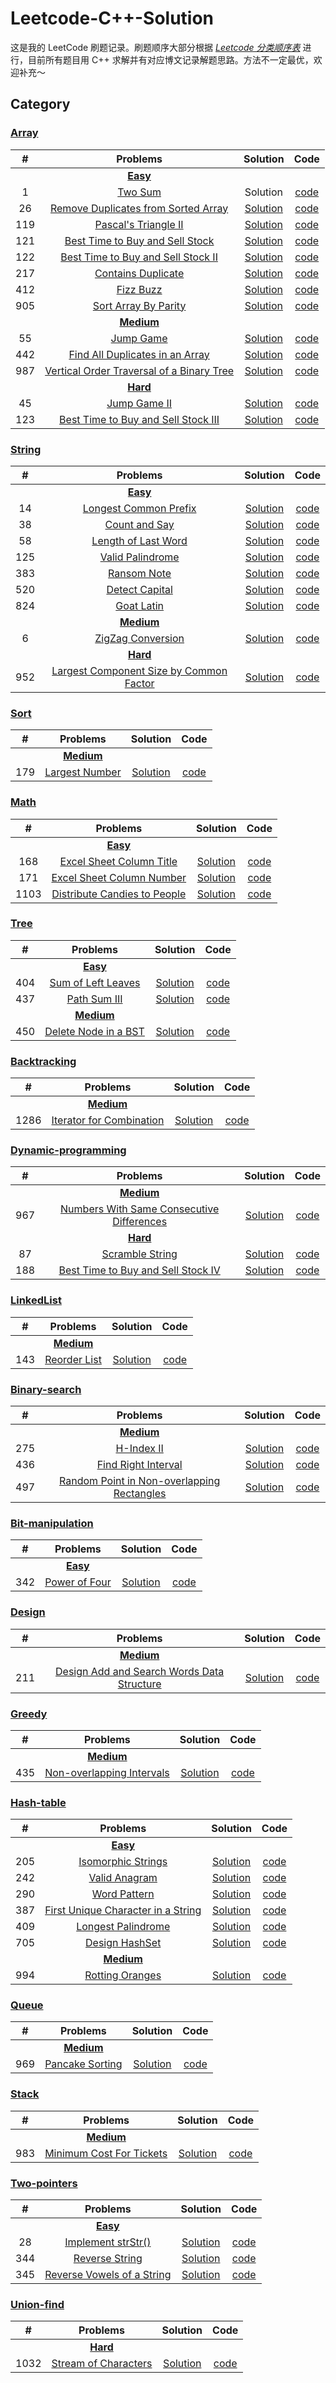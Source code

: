 # Leetcode-C++-Solution

这是我的 LeetCode 刷题记录。刷题顺序大部分根据 [*Leetcode 分类顺序表*](https://cspiration.com/leetcodeClassification) 进行，目前所有题目用 C++ 求解并有对应博文记录解题思路。方法不一定最优，欢迎补充～

## Category

### [Array](https://github.com/XiaotaoGuo/leetcode-record/tree/master/array)

|#|Problems|Solution|Code|
|:---:|:---:|:---:|:---:|
||[**Easy**](https://github.com/XiaotaoGuo/leetcode-record/tree/master/array/easy)|||
|1|[Two Sum](https://leetcode.com/problems/two-sum)|Solution|[code](https://github.com/XiaotaoGuo/leetcode-record/blob/master/array/easy/1.TwoSum.cpp)|
|26|[Remove Duplicates from Sorted Array](https://leetcode.com/problems/remove-duplicates-from-sorted-array)|[Solution](https://xiaotaoguo.com/leetcode-26)|[code](https://github.com/XiaotaoGuo/leetcode-record/blob/master/array/easy/26.RemoveDuplicatesFromSortedArray.cpp)|
|119|[Pascal's Triangle II](https://leetcode.com/problems/pascals-triangle-ii)|[Solution](https://xiaotaoguo.com/leetcode-119)|[code](https://github.com/XiaotaoGuo/leetcode-record/blob/master/array/easy/119.PascalsTriangleIi.cpp)|
|121|[Best Time to Buy and Sell Stock](https://leetcode.com/problems/best-time-to-buy-and-sell-stock)|[Solution](https://xiaotaoguo.com/leetcode-121)|[code](https://github.com/XiaotaoGuo/leetcode-record/blob/master/array/easy/121.BestTimeToBuyAndSellStock.cpp)|
|122|[Best Time to Buy and Sell Stock II](https://leetcode.com/problems/best-time-to-buy-and-sell-stock-ii)|[Solution](https://xiaotaoguo.com/leetcode-122)|[code](https://github.com/XiaotaoGuo/leetcode-record/blob/master/array/easy/122.BestTimeToBuyAndSellStockIi.cpp)|
|217|[Contains Duplicate](https://leetcode.com/problems/contains-duplicate)|[Solution](https://xiaotaoguo.com/leetcode-217)|[code](https://github.com/XiaotaoGuo/leetcode-record/blob/master/array/easy/217.ContainsDuplicate.cpp)|
|412|[Fizz Buzz](https://leetcode.com/problems/fizz-buzz)|[Solution](https://xiaotaoguo.com/leetcode-412)|[code](https://github.com/XiaotaoGuo/leetcode-record/blob/master/array/easy/412.FizzBuzz.cpp)|
|905|[Sort Array By Parity](https://leetcode.com/problems/sort-array-by-parity)|[Solution](https://xiaotaoguo.com/leetcode-905)|[code](https://github.com/XiaotaoGuo/leetcode-record/blob/master/array/easy/905.SortArrayByParity.cpp)|
||[**Medium**](https://github.com/XiaotaoGuo/leetcode-record/tree/master/array/medium)||
|55|[Jump Game](https://leetcode.com/problems/jump-game) |[Solution](https://xiaotaoguo.com/leetcode-55)|[code](https://github.com/XiaotaoGuo/leetcode-record/blob/master/array/medium/55.JumpGame.cpp)|
|442|[Find All Duplicates in an Array](https://leetcode.com/problems/find-all-duplicates-in-an-array)|[Solution](https://xiaotaoguo.com/leetcode-442)|[code](https://github.com/XiaotaoGuo/leetcode-record/blob/master/array/medium/442.FindAllDuplicatesInAnArray.cpp)|
|987|[Vertical Order Traversal of a Binary Tree](https://leetcode.com/problems/vertical-order-traversal-of-a-binary-tree)|[Solution](https://xiaotaoguo.com/leetcode-987)|[code](https://github.com/XiaotaoGuo/leetcode-record/blob/master/array/medium/987.VerticalOrderTraversalOfABinaryTree.cpp)|
||[**Hard**](https://github.com/XiaotaoGuo/leetcode-record/tree/master/array/hard)||
|45|[Jump Game II](https://leetcode.com/problems/jump-game-ii)|[Solution](https://xiaotaoguo.com/leetcode-45)|[code](https://github.com/XiaotaoGuo/leetcode-record/blob/master/array/hard/45.JumpGameIi.cpp)|
|123|[Best Time to Buy and Sell Stock III](https://leetcode.com/problems/best-time-to-buy-and-sell-stock-iii)|[Solution](https://xiaotaoguo.com/leetcode-123)|[code](https://github.com/XiaotaoGuo/leetcode-record/blob/master/array/hard/123.BestTimeToBuyAndSellStockIii.cpp)|

### [String](https://github.com/XiaotaoGuo/leetcode-record/tree/master/string)

|#|Problems|Solution|Code|
|:---:|:---:|:---:|:---:|
||[**Easy**](https://github.com/XiaotaoGuo/leetcode-record/tree/master/string/easy)|||
|14|[Longest Common Prefix](https://leetcode.com/problems/longest-common-prefix)|[Solution](https://xiaotaoguo.com/leetcode-14)|[code](https://github.com/XiaotaoGuo/leetcode-record/blob/master/string/easy/14.LongestCommonPrefix.cpp)|
|38|[Count and Say](https://leetcode.com/problems/count-and-say/)|[Solution](https://xiaotaoguo.com/leetcode-38/)|[code](https://github.com/XiaotaoGuo/leetcode-record/blob/master/string/easy/38.CountAndSay.cpp)|
|58|[Length of Last Word](https://leetcode.com/problems/length-of-last-word)|[Solution](https://xiaotaoguo.com/leetcode-58)|[code](https://github.com/XiaotaoGuo/leetcode-record/blob/master/string/easy/58.LengthOfLastWord.cpp)|
|125|[Valid Palindrome](https://leetcode.com/problems/valid-palindrome)|[Solution](https://xiaotaoguo.com/leetcode-125)|[code](https://github.com/XiaotaoGuo/leetcode-record/blob/master/string/easy/125.ValidPalindrome.cpp)|
|383|[Ransom Note](https://leetcode.com/problems/ransom-note)|[Solution](https://xiaotaoguo.com/leetcode-383)|[code](https://github.com/XiaotaoGuo/leetcode-record/blob/master/string/easy/383.RansomNote.cpp)|
|520|[Detect Capital](https://leetcode.com/problems/detect-capital)|[Solution](https://xiaotaoguo.com/leetcode-520)|[code](https://github.com/XiaotaoGuo/leetcode-record/blob/master/string/easy/520.DetectCapital.cpp)|
|824|[Goat Latin](https://leetcode.com/problems/goat-latin)|[Solution](https://xiaotaoguo.com/leetcode-824)|[code](https://github.com/XiaotaoGuo/leetcode-record/blob/master/string/easy/824.GoatLatin.cpp)|
||[**Medium**](https://github.com/XiaotaoGuo/leetcode-record/tree/master/string/medium)||
|6|[ZigZag Conversion](https://leetcode.com/problems/zigzag-conversion)|[Solution](https://xiaotaoguo.com/leetcode-6)|[code](https://github.com/XiaotaoGuo/leetcode-record/blob/master/string/medium/6.ZigZagConversion.cpp)|
||[**Hard**](https://github.com/XiaotaoGuo/leetcode-record/tree/master/string/hard)||
|952|[Largest Component Size by Common Factor](https://leetcode.com/problems/largest-component-size-by-common-factor)|[Solution](https://xiaotaoguo.com/leetcode-952)|[code](https://github.com/XiaotaoGuo/leetcode-record/blob/master/string/hard/952.LargestComponentSizeByCommonFactor.cpp)|

### [Sort](https://github.com/XiaotaoGuo/leetcode-record/tree/master/sort)

|#|Problems|Solution|Code|
|:---:|:---:|:---:|:---:|
||[**Medium**](https://github.com/XiaotaoGuo/leetcode-record/tree/master/sort/medium)||
|179|[Largest Number](https://leetcode.com/problems/largest-number/description/)|[Solution](https://xiaotaoguo.com/leetcode-179)|[code](https://github.com/XiaotaoGuo/leetcode-record/blob/master/sort/medium/179.LargestNumber.cpp)|

### [Math](https://github.com/XiaotaoGuo/leetcode-record/tree/master/math)

|#|Problems|Solution|Code|
|:---:|:---:|:---:|:---:|
||[**Easy**](https://github.com/XiaotaoGuo/leetcode-record/tree/master/math/easy)|||
|168|[Excel Sheet Column Title](https://leetcode.com/problems/excel-sheet-column-title/)|[Solution](https://xiaotaoguo.com/leetcode-168)|[code](https://github.com/XiaotaoGuo/leetcode-record/blob/master/math/easy/168.ExcelSheetColumnTitle.cpp)|
|171|[Excel Sheet Column Number](https://leetcode.com/problems/excel-sheet-column-number)|[Solution](https://xiaotaoguo.com/leetcode-171)|[code](https://github.com/XiaotaoGuo/leetcode-record/blob/master/math/easy/171.ExcelSheetColumnNumber.cpp)|
|1103|[Distribute Candies to People](https://leetcode.com/problems/distribute-candies-to-people)|[Solution](https://xiaotaoguo.com/leetcode-1103)|[code](https://github.com/XiaotaoGuo/leetcode-record/blob/master/math/easy/1103.DistributeCandiesToPeople.cpp)|

### [Tree](https://github.com/XiaotaoGuo/leetcode-record/tree/master/tree)

|#|Problems|Solution|Code|
|:---:|:---:|:---:|:---:|
||[**Easy**](https://github.com/XiaotaoGuo/leetcode-record/tree/master/tree/easy)|||
|404|[Sum of Left Leaves](https://leetcode.com/problems/sum-of-left-leaves)|[Solution](https://xiaotaoguo.com/leetcode-404)|[code](https://github.com/XiaotaoGuo/leetcode-record/blob/master/tree/easy/404.SumOfLeftLeaves.cpp)|
|437|[Path Sum III](https://leetcode.com/problems/path-sum-iii)|[Solution](https://xiaotaoguo.com/leetcode-437)|[code](https://github.com/XiaotaoGuo/leetcode-record/blob/master/tree/easy/437.PathSumIii.cpp)|
||[**Medium**](https://github.com/XiaotaoGuo/leetcode-record/tree/master/tree/medium)||
|450|[Delete Node in a BST](https://leetcode.com/problems/delete-node-in-a-bst)|[Solution](https://xiaotaoguo.com/leetcode-450)|[code](https://github.com/XiaotaoGuo/leetcode-record/blob/master/tree/medium/450.DeleteNodeInABst.cpp)|

### [Backtracking](https://github.com/XiaotaoGuo/leetcode-record/tree/master/backtracking)

|#|Problems|Solution|Code|
|:---:|:---:|:---:|:---:|
||[**Medium**](https://github.com/XiaotaoGuo/leetcode-record/tree/master/backtracking/medium)||
|1286|[Iterator for Combination](https://leetcode.com/problems/iterator-for-combination)|[Solution](https://xiaotaoguo.com/leetcode-1286)|[code](https://github.com/XiaotaoGuo/leetcode-record/blob/master/backtracking/medium/1286.IteratorForCombination.cpp)|

### [Dynamic-programming](https://github.com/XiaotaoGuo/leetcode-record/tree/master/dynamic-programming)

|#|Problems|Solution|Code|
|:---:|:---:|:---:|:---:|
||[**Medium**](https://github.com/XiaotaoGuo/leetcode-record/tree/master/dynamic-programming/medium)||
|967|[Numbers With Same Consecutive Differences](https://leetcode.com/problems/numbers-with-same-consecutive-differences)|[Solution](https://xiaotaoguo.com/leetcode-967)|[code](https://github.com/XiaotaoGuo/leetcode-record/blob/master/dynamic-programming/medium/967.NumbersWithSameConsecutiveDifferences.cpp)|
||[**Hard**](https://github.com/XiaotaoGuo/leetcode-record/tree/master/dynamic-programming/hard)||
|87|[Scramble String](https://leetcode.com/problems/scramble-string)|[Solution](https://xiaotaoguo.com/leetcode-87)|[code](https://github.com/XiaotaoGuo/leetcode-record/blob/master/dynamic-programming/hard/87.ScrambleString.cpp)|
|188|[Best Time to Buy and Sell Stock IV](https://leetcode.com/problems/best-time-to-buy-and-sell-stock-iv)|[Solution](https://xiaotaoguo.com/leetcode-188)|[code](https://github.com/XiaotaoGuo/leetcode-record/blob/master/dynamic-programming/hard/188.BestTimeToBuyAndSellStockIv.cpp)|

### [LinkedList](https://github.com/XiaotaoGuo/leetcode-record/tree/master/linked-list)

|#|Problems|Solution|Code|
|:---:|:---:|:---:|:---:|
||[**Medium**](https://github.com/XiaotaoGuo/leetcode-record/tree/master/linked-list/medium)||
|143|[Reorder List](https://leetcode.com/problems/reorder-list)|[Solution](https://xiaotaoguo.com/leetcode-143)|[code](https://github.com/XiaotaoGuo/leetcode-record/blob/master/linked-list/medium/143.ReorderList.cpp)|

### [Binary-search](https://github.com/XiaotaoGuo/leetcode-record/tree/master/binary-search)

|#|Problems|Solution|Code|
|:---:|:---:|:---:|:---:|
||[**Medium**](https://github.com/XiaotaoGuo/leetcode-record/tree/master/binary-search/medium)||
|275|[H-Index II](https://leetcode.com/problems/h-index-ii)|[Solution](https://xiaotaoguo.com/leetcode-275)|[code](https://github.com/XiaotaoGuo/leetcode-record/blob/master/binary-search/medium/275.HIndexIi.cpp)|
|436|[Find Right Interval](https://leetcode.com/problems/find-right-interval)|[Solution](https://xiaotaoguo.com/leetcode-436)|[code](https://github.com/XiaotaoGuo/leetcode-record/blob/master/binary-search/medium/436.FindRightInterval.cpp)|
|497|[Random Point in Non-overlapping Rectangles](https://leetcode.com/problems/random-point-in-non-overlapping-rectangles)|[Solution](https://xiaotaoguo.com/leetcode-497)|[code](https://github.com/XiaotaoGuo/leetcode-record/blob/master/binary-search/medium/497.RandomPointInNonOverlappingRectangles.cpp)|

### [Bit-manipulation](https://github.com/XiaotaoGuo/leetcode-record/tree/master/bit-manipulation)

|#|Problems|Solution|Code|
|:---:|:---:|:---:|:---:|
||[**Easy**](https://github.com/XiaotaoGuo/leetcode-record/tree/master/bit-manipulation/easy)|||
|342|[Power of Four](https://leetcode.com/problems/power-of-four)|[Solution](https://xiaotaoguo.com/leetcode-342)|[code](https://github.com/XiaotaoGuo/leetcode-record/blob/master/bit-manipulation/easy/342.PowerOfFour.cpp)|

### [Design](https://github.com/XiaotaoGuo/leetcode-record/tree/master/design)

|#|Problems|Solution|Code|
|:---:|:---:|:---:|:---:|
||[**Medium**](https://github.com/XiaotaoGuo/leetcode-record/tree/master/design/medium)||
|211|[Design Add and Search Words Data Structure](https://leetcode.com/problems/design-add-and-search-words-data-structure)|[Solution](https://xiaotaoguo.com/leetcode-211)|[code](https://github.com/XiaotaoGuo/leetcode-record/blob/master/design/medium/211.AddAndSearchWordDataStructureDesign.cpp)|

### [Greedy](https://github.com/XiaotaoGuo/leetcode-record/tree/master/greedy)

|#|Problems|Solution|Code|
|:---:|:---:|:---:|:---:|
||[**Medium**](https://github.com/XiaotaoGuo/leetcode-record/tree/master/greedy/medium)||
|435|[Non-overlapping Intervals](https://leetcode.com/problems/non-overlapping-intervals)|[Solution](https://xiaotaoguo.com/leetcode-435)|[code](https://github.com/XiaotaoGuo/leetcode-record/blob/master/greedy/medium/435.NonOverlappingIntervals.cpp)|

### [Hash-table](https://github.com/XiaotaoGuo/leetcode-record/tree/master/hash-table)

|#|Problems|Solution|Code|
|:---:|:---:|:---:|:---:|
||[**Easy**](https://github.com/XiaotaoGuo/leetcode-record/tree/master/hash-table/easy)|||
|205|[Isomorphic Strings](https://leetcode.com/problems/isomorphic-strings)|[Solution](https://xiaotaoguo.com/leetcode-205)|[code](https://github.com/XiaotaoGuo/leetcode-record/blob/master/hash-table/easy/205.IsomorphicStrings.cpp)|
|242|[Valid Anagram](https://leetcode.com/problems/valid-anagram)|[Solution](https://xiaotaoguo.com/leetcode-242)|[code](https://github.com/XiaotaoGuo/leetcode-record/blob/master/hash-table/easy/242.ValidAnagram.cpp)|
|290|[Word Pattern](https://leetcode.com/problems/word-pattern)|[Solution](https://xiaotaoguo.com/leetcode-290)|[code](https://github.com/XiaotaoGuo/leetcode-record/blob/master/hash-table/easy/290.WordPattern.cpp)|
|387|[First Unique Character in a String](https://leetcode.com/problems/first-unique-character-in-a-string)|[Solution](https://xiaotaoguo.com/leetcode-387)|[code](https://github.com/XiaotaoGuo/leetcode-record/blob/master/hash-table/easy/387.FirstUniqueCharacterInAString.cpp)|
|409|[Longest Palindrome](https://leetcode.com/problems/longest-palindrome)|[Solution](https://xiaotaoguo.com/leetcode-409)|[code](https://github.com/XiaotaoGuo/leetcode-record/blob/master/hash-table/easy/409.LongestPalindrome.cpp)|
|705|[Design HashSet](https://leetcode.com/problems/design-hashset)|[Solution](https://xiaotaoguo.com/leetcode-705)|[code](https://github.com/XiaotaoGuo/leetcode-record/blob/master/hash-table/easy/705.DesignHashSet.cpp)|
||[**Medium**](https://github.com/XiaotaoGuo/leetcode-record/tree/master/hash-table/medium)||
|994|[Rotting Oranges](https://leetcode.com/problems/rotting-oranges)|[Solution](https://xiaotaoguo.com/leetcode-994)|[code](https://github.com/XiaotaoGuo/leetcode-record/blob/master/hash-table/medium/994.RottingOranges.cpp)|

### [Queue](https://github.com/XiaotaoGuo/leetcode-record/tree/master/queue)

|#|Problems|Solution|Code|
|:---:|:---:|:---:|:---:|
||[**Medium**](https://github.com/XiaotaoGuo/leetcode-record/tree/master/queue/medium)||
|969|[Pancake Sorting](https://leetcode.com/problems/pancake-sorting)|[Solution](https://xiaotaoguo.com/leetcode-969)|[code](https://github.com/XiaotaoGuo/leetcode-record/blob/master/queue/medium/969.PancakeSorting.cpp)|

### [Stack](https://github.com/XiaotaoGuo/leetcode-record/tree/master/stack)

|#|Problems|Solution|Code|
|:---:|:---:|:---:|:---:|
||[**Medium**](https://github.com/XiaotaoGuo/leetcode-record/tree/master/stack/medium)||
|983|[Minimum Cost For Tickets](https://leetcode.com/problems/minimum-cost-for-tickets)|[Solution](https://xiaotaoguo.com/leetcode-983)|[code](https://github.com/XiaotaoGuo/leetcode-record/blob/master/stack/medium/983.MinimumCostForTickets.cpp)|

### [Two-pointers](https://github.com/XiaotaoGuo/leetcode-record/tree/master/two-pointers)

|#|Problems|Solution|Code|
|:---:|:---:|:---:|:---:|
||[**Easy**](https://github.com/XiaotaoGuo/leetcode-record/tree/master/two-pointers/easy)|||
|28|[Implement strStr()](https://leetcode.com/problems/implement-strstr)|[Solution](https://xiaotaoguo.com/leetcode-28)|[code](https://github.com/XiaotaoGuo/leetcode-record/blob/master/two-pointers/easy/28.ImplementStrStr.cpp)|
|344|[Reverse String](https://leetcode.com/problems/reverse-string)|[Solution](https://xiaotaoguo.com/leetcode-344)|[code](https://github.com/XiaotaoGuo/leetcode-record/blob/master/two-pointers/easy/344.ReverseString.cpp)|
|345|[Reverse Vowels of a String](https://leetcode.com/problems/reverse-vowels-of-a-string)|[Solution](https://xiaotaoguo.com/leetcode-345)|[code](https://github.com/XiaotaoGuo/leetcode-record/blob/master/two-pointers/easy/345.ReverseVowelsOfAString.cpp)|

### [Union-find](https://github.com/XiaotaoGuo/leetcode-record/tree/master/union-find)

|#|Problems|Solution|Code|
|:---:|:---:|:---:|:---:|
||[**Hard**](https://github.com/XiaotaoGuo/leetcode-record/tree/master/union-find/hard)||
|1032|[Stream of Characters](https://leetcode.com/problems/stream-of-characters)|[Solution](https://xiaotaoguo.com/leetcode-1032)|[code](https://github.com/XiaotaoGuo/leetcode-record/blob/master/union-find/hard/1032.StreamOfCharacters.cpp)|
